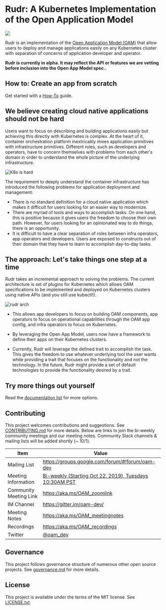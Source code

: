 # Rudr: A Kubernetes Implementation of the Open Application Model

![](https://github.com/oam-dev/rudr/workflows/Rust/badge.svg)

Rudr is an implementation of the [Open Application Model (OAM)](https://github.com/oam-dev/spec) that allow users to deploy and manage applications easily on any Kubernetes cluster with separation of concerns of application developer and operator.

**Rudr is currently in alpha. It may reflect the API or features we are vetting before inclusion into the Open App Model spec..**

## How to: Create an app from scratch

Get started with a [How-To](./docs/how-to/create_component_from_scratch.md) guide.

## We believe creating cloud native applications should not be hard

Users want to focus on describing and building applications easily but achieving this directly with Kubernetes is complex. At the heart of it, container orchestration platform inextricably mixes application primitives with infrastructure primitives. Different roles, such as developers and operators, have to concern themselves with problems from each other's domain in order to understand the whole picture of the underlying infrastructure.

![K8s is hard](./docs/media/k8s_application_complexities.png)

The requirement to deeply understand the container infrastructure has introduced the following problems for application deployment and management:

- There is no standard definition for a cloud native application which makes it difficult for users looking for an easier way to modernize.
- There are myriad of tools and ways to accomplish tasks. On one hand, this is positive because it gives users the freedom to choose their own path. However, for users looking for an opinionated way to do things, there is an opportunity.
- It is difficult to have a clear separation of roles between infra operators, app operators and developers. Users are exposed to constructs out of their domain that they have to learn to accomplish day-to-day tasks.

## The approach: Let's take things one step at a time

Rudr takes an incremental approach to solving the problems. The current architecture is set of plugins for Kubernetes which allows OAM specifications to be implemented and deployed on Kubernetes clusters using native APIs (and you still use kubectl!).

![rudr arch](./docs/media/rudr-how-it-works.png)

- This allows app developers to focus on building OAM components, app operators to focus on operational capabilities through the OAM app config, and infra operators to focus on Kubernetes.

- By leveraging the Open App Model, users now have a framework to define their apps on their Kubernetes clusters.

- Currently, Rudr will leverage the defined trait to accomplish the task. This gives the freedom to use whatever underlying tool the user wants while providing a trait that focuses on the functionality and not the technology. In the future, Rudr might provide a set of default technologies to provide the functionality desired by a trait.

## Try more things out yourself 

Read the [documentation list](./docs/README.md) for more options.

## Contributing

This project welcomes contributions and suggestions. See [CONTRIBUTING.md](CONTRIBUTING.md) for more details. Below are links to join the bi-weekly community meetings and our meeting notes. Community Slack channels & mailing lists will be added shortly (~ 10/1).

| Item        | Value  |
|---------------------|---|
| Mailing List | https://groups.google.com/forum/#!forum/oam-dev |
| Meeting Information | [Bi-weekly (Starting Oct 22, 2019), Tuesdays 10:30AM PST](https://calendar.google.com/calendar?cid=dDk5YThyNGIwOWJyYTJxajNlbWI0a2FvdGtAZ3JvdXAuY2FsZW5kYXIuZ29vZ2xlLmNvbQ)  |
| Community Meeting Link | https://aka.ms/OAM_zoomlink |
| IM Channel       | https://gitter.im/oam-dev/  |
| Meeting Notes | https://aka.ms/OAM_meetingnotes | 
| Recordings | https://aka.ms/OAM_recordings | 
| Twitter      | [@oam_dev](https://twitter.com/oam_dev) |

## Governance

This project follows governance structure of numerous other open source projects. See [governance.md](governance.md) for more details.

## License

This project is available under the terms of the MIT license. See [LICENSE.txt](LICENSE.txt).
